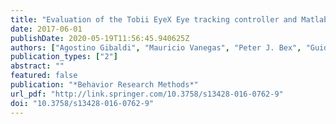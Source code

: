```yaml
---
title: "Evaluation of the Tobii EyeX Eye tracking controller and Matlab toolkit for research"
date: 2017-06-01
publishDate: 2020-05-19T11:56:45.940625Z
authors: ["Agostino Gibaldi", "Mauricio Vanegas", "Peter J. Bex", "Guido Maiello"]
publication_types: ["2"]
abstract: ""
featured: false
publication: "*Behavior Research Methods*"
url_pdf: "http://link.springer.com/10.3758/s13428-016-0762-9"
doi: "10.3758/s13428-016-0762-9"
---
```


